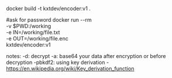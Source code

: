 docker build -t kxtdev/encoder:v1 . 

#ask for password
docker run --rm \
-v $PWD:/working \
-e IN=/working/file.txt \
-e OUT=/working/file.enc \
kxtdev/encoder:v1

notes:
    -d: decrypt
    -a: base64 your data after encryption or before decryption
    -pbkdf2: using key derivation - https://en.wikipedia.org/wiki/Key_derivation_function